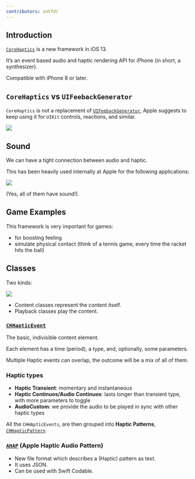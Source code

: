 ```yaml
---
contributors: zntfdr
---
```


## Introduction

[`CoreHaptics`][CHDocs] is a new framework in iOS 13.

It’s an event based audio and haptic rendering API for iPhone (in short, a synthesizer).

Compatible with iPhone 8 or later.

## `CoreHaptics` vs `UIFeebackGenerator`

`CoreHaptics` is not a replacement of [`UIFeebackGenerator`][FGDocs], Apple suggests to keep using it for `UIKit` controls, reactions, and similar.

![][chVSfgImage]

## Sound

We can have a tight connection between audio and haptic. 

This has been heavily used internally at Apple for the following applications:

![][devicesImage]

(Yes, all of them have sound!).

## Game Examples

This framework is very important for games:

- for boosting feeling
- simulate physical contact (think of a tennis game, every time the racket hits the ball)

## Classes

Two kinds:

![][classesImage]

- Content classes represent the content itself.
- Playback classes play the content.

### [`CHHapticEvent`][CHHEDocs]

The basic, indivisible content element.

Each element has a time (period), a type, and, optionally, some parameters.

Multiple Haptic events can overlap, the outcome will be a mix of all of them.

### Haptic types

- **Haptic Transient**: momentary and instantaneous
- **Haptic Continuos/Audio Continuos**: lasts longer than transient type, with more parameters to toggle
- **AudioCustom**: we provide the audio to be played in sync with other haptic types

All the `CHHApticEvents`, are then grouped into **Haptic Patterns**, [`CHHapticPattern`][CHHPDocs].

### [`AHAP`][AHAPDocs] (Apple Haptic Audio Pattern)

- New file format which describes a (Haptic) pattern as text.
- It uses JSON.
- Can be used with Swift Codable.

[CHDocs]: https://developer.apple.com/documentation/corehaptics
[FGDocs]: https://developer.apple.com/documentation/uikit/uifeedbackgenerator
[CHHEDocs]: https://developer.apple.com/documentation/corehaptics/chhapticevent
[CHHPDocs]: https://developer.apple.com/documentation/corehaptics/chhapticpattern
[AHAPDocs]: https://developer.apple.com/documentation/corehaptics/representing_haptic_patterns_in_ahap_files

[chVSfgImage]: ../../../images/notes/wwdc19/520/chVSfg.png
[devicesImage]: ../../../images/notes/wwdc19/520/devices.png
[classesImage]: ../../../images/notes/wwdc19/520/classes.png